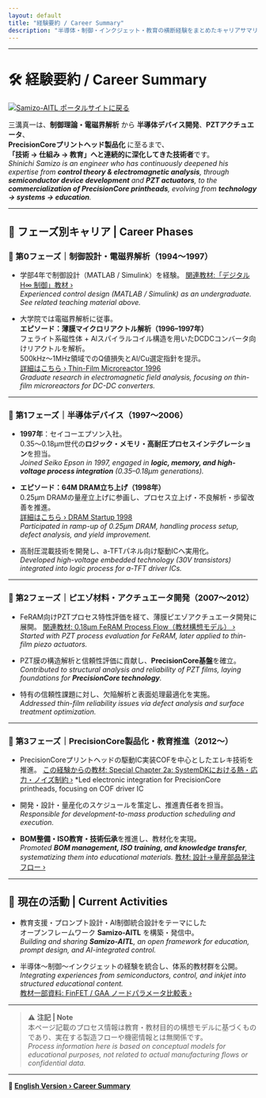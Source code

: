 ```yaml
---
layout: default
title: "経験要約 / Career Summary"
description: "半導体・制御・インクジェット・教育の横断経験をまとめたキャリアサマリ"
---
```


---

# 🛠️ 経験要約 / Career Summary

[![Samizo-AITL ポータルサイトに戻る](https://img.shields.io/badge/Samizo--AITL%20ポータルサイトに戻る-brightgreen)](https://samizo-aitl.github.io/)

三溝真一は、**制御理論・電磁界解析** から **半導体デバイス開発**、**PZTアクチュエータ**、  
**PrecisionCoreプリントヘッド製品化** に至るまで、  
**「技術 → 仕組み → 教育」へと連続的に深化してきた技術者**です。  
*Shinichi Samizo is an engineer who has continuously deepened his expertise from **control theory & electromagnetic analysis**, through **semiconductor device development** and **PZT actuators**, to the **commercialization of PrecisionCore printheads**, evolving from **technology → systems → education**.*

---

## 📘 フェーズ別キャリア | Career Phases

### 🔹 第0フェーズ｜制御設計・電磁界解析（1994〜1997）
- 学部4年で制御設計（MATLAB / Simulink）を経験。 
  [関連教材:「デジタル H∞ 制御」教材 ›](https://samizo-aitl.github.io/EduController/part04_digital/theory/06_digital_hinf_control.html)  
  *Experienced control design (MATLAB / Simulink) as an undergraduate. See related teaching material above.*

- 大学院では電磁界解析に従事。  
  **エピソード：薄膜マイクロリアクトル解析（1996–1997年）**  
  フェライト系磁性体 + Alスパイラルコイル構造を用いたDCDCコンバータ向けリアクトルを解析。  
  500kHz〜1MHz領域でのQ値損失とAl/Cu選定指針を提示。  
  [詳細はこちら › Thin-Film Microreactor 1996](https://samizo-aitl.github.io/Edusemi-Plus/archive/in1996/thinfilm_microreactor/)  
  *Graduate research in electromagnetic field analysis, focusing on thin-film microreactors for DC-DC converters.*

---

### 🔹 第1フェーズ｜半導体デバイス（1997〜2006）
- **1997年**：セイコーエプソン入社。  
  0.35〜0.18μm世代の**ロジック・メモリ・高耐圧プロセスインテグレーション**を担当。  
  *Joined Seiko Epson in 1997, engaged in **logic, memory, and high-voltage process integration** (0.35–0.18μm generations).*

- **エピソード：64M DRAM立ち上げ（1998年）**  
  0.25μm DRAMの量産立上げに参画し、プロセス立上げ・不良解析・歩留改善を推進。  
  [詳細はこちら › DRAM Startup 1998](https://samizo-aitl.github.io/Edusemi-Plus/archive/in1998/DRAM_Startup_64M_1998/)  
  *Participated in ramp-up of 0.25μm DRAM, handling process setup, defect analysis, and yield improvement.*

- 高耐圧混載技術を開発し、a-TFTパネル向け駆動ICへ実用化。  
  *Developed high-voltage embedded technology (30V transistors) integrated into logic process for a-TFT driver ICs.*

---

### 🔹 第2フェーズ｜ピエゾ材料・アクチュエータ開発（2007〜2012）
- FeRAM向けPZTプロセス特性評価を経て、薄膜ピエゾアクチュエータ開発に展開。
  [関連教材: 0.18μm FeRAM Process Flow（教材構想モデル） ›](https://samizo-aitl.github.io/Edusemi-v4x/d_chapter1_memory_technologies/doc_FeRAM/0.18um_FeRAM_ProcessFlow)
  *Started with PZT process evaluation for FeRAM, later applied to thin-film piezo actuators.*

- PZT膜の構造解析と信頼性評価に貢献し、**PrecisionCore基盤**を確立。  
  *Contributed to structural analysis and reliability of PZT films, laying foundations for **PrecisionCore technology**.*

- 特有の信頼性課題に対し、欠陥解析と表面処理最適化を実施。  
  *Addressed thin-film reliability issues via defect analysis and surface treatment optimization.*

---

### 🔹 第3フェーズ｜PrecisionCore製品化・教育推進（2012〜）
- PrecisionCoreプリントヘッドの駆動IC実装COFを中心としたエレキ技術を推進。
  [この経験からの教材: Special Chapter 2a: SystemDKにおける熱・応力・ノイズ制約 ›](https://samizo-aitl.github.io/Edusemi-v4x/f_chapter2a_systemdk/)
  *Led electronic integration for PrecisionCore printheads, focusing on COF driver IC 
- 開発・設計・量産化のスケジュールを策定し、推進責任者を担当。  
  *Responsible for development-to-mass production scheduling and execution.*

- **BOM整備・ISO教育・技術伝承**を推進し、教材化を実現。  
  *Promoted **BOM management, ISO training, and knowledge transfer**, systematizing them into educational materials.* 
  [教材: 設計→量産部品発注フロー ›](https://samizo-aitl.github.io/EduMecha/08_production_process/production_process_flow.html)  

---

## 🎯 現在の活動 | Current Activities
- 教育支援・プロンプト設計・AI制御統合設計をテーマにした  
  オープンフレームワーク **Samizo-AITL** を構築・発信中。  
  *Building and sharing **Samizo-AITL**, an open framework for education, prompt design, and AI-integrated control.*

- 半導体〜制御〜インクジェットの経験を統合し、体系的教材群を公開。  
  *Integrating experiences from semiconductors, control, and inkjet into structured educational content.*  
  [教材一部資料: FinFET / GAA ノードパラメータ比較表 ›](https://samizo-aitl.github.io/Edusemi-v4x/f_chapter1_finfet_gaa/appendixf1_05_node_params)

---

> ⚠️ **注記 | Note**  
> 本ページ記載のプロセス情報は教育・教材目的の構想モデルに基づくものであり、実在する製造フローや機密情報とは無関係です。  
> *Process information here is based on conceptual models for educational purposes, not related to actual manufacturing flows or confidential data.*

---

**🔗 [English Version › Career Summary](./en/)**
